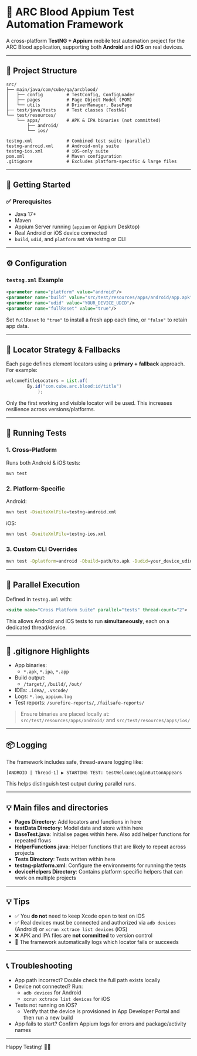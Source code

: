 # 🧪 ARC Blood Appium Test Automation Framework

A cross-platform **TestNG + Appium** mobile test automation project for the ARC Blood application, supporting both **Android** and **iOS** on real devices.

---

## 📁 Project Structure

```
src/
├── main/java/com/cube/qa/arcblood/
│   ├── config         # TestConfig, ConfigLoader
│   ├── pages          # Page Object Model (POM)
│   └── utils          # DriverManager, BasePage
├── test/java/tests    # Test classes (TestNG)
└── test/resources/
    └── apps/          # APK & IPA binaries (not committed)
        ├── android/
        └── ios/

testng.xml             # Combined test suite (parallel)
testng-android.xml     # Android-only suite
testng-ios.xml         # iOS-only suite
pom.xml                # Maven configuration
.gitignore             # Excludes platform-specific & large files
```

---

## 🚀 Getting Started

### ✅ Prerequisites

- Java 17+
- Maven
- Appium Server running (`appium` or Appium Desktop)
- Real Android or iOS device connected
- `build`, `udid`, and `platform` set via testng or CLI

---

## ⚙️ Configuration

### `testng.xml` Example

```xml
<parameter name="platform" value="android"/>
<parameter name="build" value="src/test/resources/apps/android/app.apk"/>
<parameter name="udid" value="YOUR_DEVICE_UDID"/>
<parameter name="fullReset" value="true"/>
```

Set `fullReset` to `"true"` to install a fresh app each time, or `"false"` to retain app data.

---

## 🧠 Locator Strategy & Fallbacks

Each page defines element locators using a **primary + fallback** approach. For example:

```java
welcomeTitleLocators = List.of(
        By.id("com.cube.arc.blood:id/title")
            );
```

Only the first working and visible locator will be used. This increases resilience across versions/platforms.

---

## 🧪 Running Tests

### 1. Cross-Platform

Runs both Android & iOS tests:

```bash
mvn test
```

### 2. Platform-Specific

Android:

```bash
mvn test -DsuiteXmlFile=testng-android.xml
```

iOS:

```bash
mvn test -DsuiteXmlFile=testng-ios.xml
```

### 3. Custom CLI Overrides

```bash
mvn test -Dplatform=android -Dbuild=path/to.apk -Dudid=your_device_udid -DfullReset=true
```

---

## 🔀 Parallel Execution

Defined in `testng.xml` with:

```xml
<suite name="Cross Platform Suite" parallel="tests" thread-count="2">
```

This allows Android and iOS tests to run **simultaneously**, each on a dedicated thread/device.

---

## 🧹 .gitignore Highlights

- App binaries:
    - `*.apk`, `*.ipa`, `*.app`
- Build output:
    - `/target/`, `/build/`, `/out/`
- IDEs: `.idea/`, `.vscode/`
- Logs: `*.log`, `appium.log`
- Test reports: `/surefire-reports/`, `/failsafe-reports/`

> Ensure binaries are placed locally at:
> `src/test/resources/apps/android/` and `src/test/resources/apps/ios/`

---

## 📦 Logging

The framework includes safe, thread-aware logging like:

```
[ANDROID | Thread-1] ▶ STARTING TEST: testWelcomeLoginButtonAppears
```

This helps distinguish test output during parallel runs.

---
## 💡 Main files and directories

- **Pages Directory**: Add locators and functions in here
- **testData Directory**: Model data and store within here
- **BaseTest.java**: Initialise pages within here. Also add helper functions for repeated flows
- **HelperFunctions.java**: Helper functions that are likely to repeat across projects
- **Tests Directory**: Tests written within here
- **testng-platform.xml**: Configure the environments for running the tests
- **deviceHelpers Directory**: Contains platform specific helpers that can work on multiple projects

---

## 💡 Tips

- ✅ You **do not** need to keep Xcode open to test on iOS
- ✅ Real devices must be connected and authorized via `adb devices` (Android) or `xcrun xctrace list devices` (iOS)
- ❌ APK and IPA files are **not committed** to version control
- 🧠 The framework automatically logs which locator fails or succeeds

---

## 📞 Troubleshooting

- App path incorrect? Double check the full path exists locally
- Device not connected? Run:
    - `adb devices` for Android
    - `xcrun xctrace list devices` for iOS
- Tests not running on iOS?
  - Verify that the device is provisioned in App Developer Portal and then run a new build
- App fails to start? Confirm Appium logs for errors and package/activity names

---

Happy Testing! 🧪💥